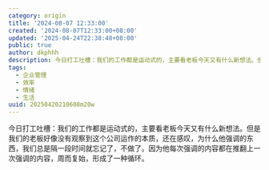 ```yaml
---
category: origin
title: '2024-08-07 12:33:00'
created: '2024-08-07T12:33:00+08:00'
updated: '2025-04-24T22:38:48+08:00'
public: true
author: dkphhh
description: 今日打工吐槽：我们的工作都是运动式的，主要看老板今天又有什么新想法。但是我们的老板好像没有观察到这个公司运作的本质……
tags:
  - 企业管理
  - 效率
  - 情绪
  - 生活
uuid: 20250420210608m20w
---
```


今日打工吐槽：我们的工作都是运动式的，主要看老板今天又有什么新想法。但是我们的老板好像没有观察到这个公司运作的本质，还在感叹，为什么他强调的东西，我们总是隔一段时间就忘记了，不做了。因为他每次强调的内容都在推翻上一次强调的内容，周而复始，形成了一种循环。
